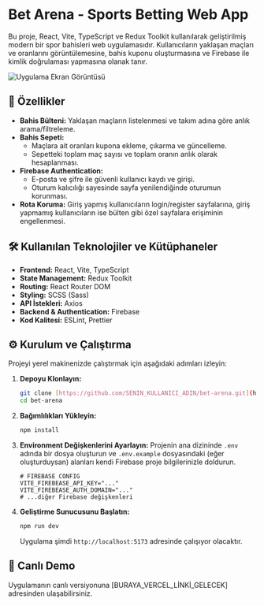 # Bet Arena - Sports Betting Web App

Bu proje, React, Vite, TypeScript ve Redux Toolkit kullanılarak geliştirilmiş modern bir spor bahisleri web uygulamasıdır. Kullanıcıların yaklaşan maçları ve oranlarını görüntülemesine, bahis kuponu oluşturmasına ve Firebase ile kimlik doğrulaması yapmasına olanak tanır.

![Uygulama Ekran Görüntüsü](BURAYA_EKRAN_GÖRÜNTÜSÜ_LİNKİ_GELECEK)

## 🚀 Özellikler

- **Bahis Bülteni:** Yaklaşan maçların listelenmesi ve takım adına göre anlık arama/filtreleme.
- **Bahis Sepeti:**
    - Maçlara ait oranları kupona ekleme, çıkarma ve güncelleme.
    - Sepetteki toplam maç sayısı ve toplam oranın anlık olarak hesaplanması.
- **Firebase Authentication:**
    - E-posta ve şifre ile güvenli kullanıcı kaydı ve girişi.
    - Oturum kalıcılığı sayesinde sayfa yenilendiğinde oturumun korunması.
- **Rota Koruma:** Giriş yapmış kullanıcıların login/register sayfalarına, giriş yapmamış kullanıcıların ise bülten gibi özel sayfalara erişiminin engellenmesi.

## 🛠️ Kullanılan Teknolojiler ve Kütüphaneler

- **Frontend:** React, Vite, TypeScript
- **State Management:** Redux Toolkit
- **Routing:** React Router DOM
- **Styling:** SCSS (Sass)
- **API İstekleri:** Axios
- **Backend & Authentication:** Firebase
- **Kod Kalitesi:** ESLint, Prettier

## ⚙️ Kurulum ve Çalıştırma

Projeyi yerel makinenizde çalıştırmak için aşağıdaki adımları izleyin:

1.  **Depoyu Klonlayın:**
    ```bash
    git clone [https://github.com/SENIN_KULLANICI_ADIN/bet-arena.git](https://github.com/SENIN_KULLANICI_ADIN/bet-arena.git)
    cd bet-arena
    ```

2.  **Bağımlılıkları Yükleyin:**
    ```bash
    npm install
    ```

3.  **Environment Değişkenlerini Ayarlayın:**
    Projenin ana dizininde `.env` adında bir dosya oluşturun ve `.env.example` dosyasındaki (eğer oluşturduysan) alanları kendi Firebase proje bilgilerinizle doldurun.
    ```
    # FIREBASE CONFIG
    VITE_FIREBEASE_API_KEY="..."
    VITE_FIREBEASE_AUTH_DOMAIN="..."
    # ...diğer Firebase değişkenleri
    ```

4.  **Geliştirme Sunucusunu Başlatın:**
    ```bash
    npm run dev
    ```
    Uygulama şimdi `http://localhost:5173` adresinde çalışıyor olacaktır.

## 🔗 Canlı Demo

Uygulamanın canlı versiyonuna [BURAYA_VERCEL_LİNKİ_GELECEK] adresinden ulaşabilirsiniz.